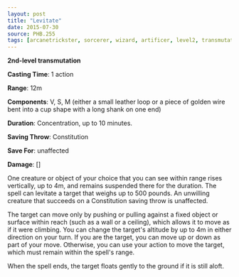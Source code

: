 ```yaml
---
layout: post
title: "Levitate"
date: 2015-07-30
source: PHB.255
tags: [arcanetrickster, sorcerer, wizard, artificer, level2, transmutation]
---
```


**2nd-level transmutation**

**Casting Time**: 1 action

**Range**: 12m

**Components**: V, S, M (either a small leather loop or a piece of golden wire bent into a cup shape with a long shank on one end)

**Duration**: Concentration, up to 10 minutes.

**Saving Throw**: Constitution

**Save For**: unaffected

**Damage**: []

One creature or object of your choice that you can see within range rises vertically, up to 4m, and remains suspended there for the duration. The spell can levitate a target that weighs up to 500 pounds. An unwilling creature that succeeds on a Constitution saving throw is unaffected.

The target can move only by pushing or pulling against a fixed object or surface within reach (such as a wall or a ceiling), which allows it to move as if it were climbing. You can change the target's altitude by up to 4m in either direction on your turn. If you are the target, you can move up or down as part of your move. Otherwise, you can use your action to move the target, which must remain within the spell's range.

When the spell ends, the target floats gently to the ground if it is still aloft.
